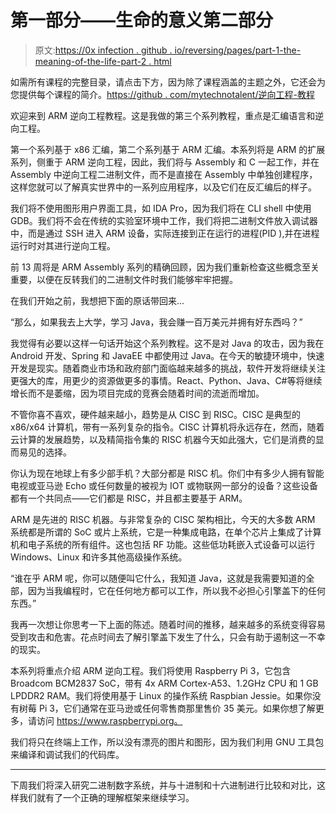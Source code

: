 # 第一部分——生命的意义第二部分

> 原文:[https://0x infection . github . io/reversing/pages/part-1-the-meaning-of-the-life-part-2 . html](https://0xinfection.github.io/reversing/pages/part-1-the-meaning-of-life-part-2.html)

如需所有课程的完整目录，请点击下方，因为除了课程涵盖的主题之外，它还会为您提供每个课程的简介。[https://github . com/mytechnotalent/逆向工程-教程](https://github.com/mytechnotalent/Reverse-Engineering-Tutorial)

欢迎来到 ARM 逆向工程教程。这是我做的第三个系列教程，重点是汇编语言和逆向工程。

第一个系列基于 x86 汇编，第二个系列基于 ARM 汇编。本系列将是 ARM 的扩展系列，侧重于 ARM 逆向工程，因此，我们将与 Assembly 和 C 一起工作，并在 Assembly 中逆向工程二进制文件，而不是直接在 Assembly 中单独创建程序，这样您就可以了解真实世界中的一系列应用程序，以及它们在反汇编后的样子。

我们将不使用图形用户界面工具，如 IDA Pro，因为我们将在 CLI shell 中使用 GDB。我们将不会在传统的实验室环境中工作，我们将把二进制文件放入调试器中，而是通过 SSH 进入 ARM 设备，实际连接到正在运行的进程(PID ),并在进程运行时对其进行逆向工程。

前 13 周将是 ARM Assembly 系列的精确回顾，因为我们重新检查这些概念至关重要，以便在反转我们的二进制文件时我们能够牢牢把握。

在我们开始之前，我想把下面的原话带回来...

“那么，如果我去上大学，学习 Java，我会赚一百万美元并拥有好东西吗？”

我觉得有必要以这样一句话开始这个系列教程。这不是对 Java 的攻击，因为我在 Android 开发、Spring 和 JavaEE 中都使用过 Java。在今天的敏捷环境中，快速开发是现实。随着商业市场和政府部门面临越来越多的挑战，软件开发将继续关注更强大的库，用更少的资源做更多的事情。React、Python、Java、C#等将继续增长而不是萎缩，因为项目完成的竞赛会随着时间的流逝而增加。

不管你喜不喜欢，硬件越来越小，趋势是从 CISC 到 RISC。CISC 是典型的 x86/x64 计算机，带有一系列复杂的指令。CISC 计算机将永远存在，然而，随着云计算的发展趋势，以及精简指令集的 RISC 机器今天如此强大，它们是消费的显而易见的选择。

你认为现在地球上有多少部手机？大部分都是 RISC 机。你们中有多少人拥有智能电视或亚马逊 Echo 或任何数量的被视为 IOT 或物联网一部分的设备？这些设备都有一个共同点——它们都是 RISC，并且都主要基于 ARM。

ARM 是先进的 RISC 机器。与非常复杂的 CISC 架构相比，今天的大多数 ARM 系统都是所谓的 SoC 或片上系统，它是一种集成电路，在单个芯片上集成了计算机和电子系统的所有组件。这也包括 RF 功能。这些低功耗嵌入式设备可以运行 Windows、Linux 和许多其他高级操作系统。

“谁在乎 ARM 呢，你可以随便叫它什么，我知道 Java，这就是我需要知道的全部，因为当我编程时，它在任何地方都可以工作，所以我不必担心引擎盖下的任何东西。”

我再一次想让你思考一下上面的陈述。随着时间的推移，越来越多的系统变得容易受到攻击和危害。花点时间去了解引擎盖下发生了什么，只会有助于遏制这一不幸的现实。

本系列将重点介绍 ARM 逆向工程。我们将使用 Raspberry Pi 3，它包含 Broadcom BCM2837 SoC，带有 4x ARM Cortex-A53、1.2GHz CPU 和 1 GB LPDDR2 RAM。我们将使用基于 Linux 的操作系统 Raspbian Jessie。如果你没有树莓 Pi 3，它们通常在亚马逊或任何零售商那里售价 35 美元。如果你想了解更多，请访问 https://www.raspberrypi.org。

我们将只在终端上工作，所以没有漂亮的图片和图形，因为我们利用 GNU 工具包来编译和调试我们的代码库。

* * *

下周我们将深入研究二进制数字系统，并与十进制和十六进制进行比较和对比，这样我们就有了一个正确的理解框架来继续学习。